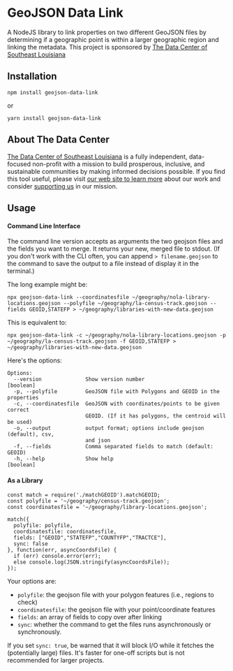 # GeoJSON Data Link
A NodeJS library to link properties on two different GeoJSON files by determining if a geographic point is within a larger geographic region and linking the metadata. This project is sponsored by [The Data Center of Southeast Louisiana](https://www.datacenterresearch.org)

## Installation

`npm install geojson-data-link`

or

`yarn install geojson-data-link`

## About The Data Center
[The Data Center of Southeast Louisiana](https://www.datacenterresearch.org) is a fully independent, data-focused non-profit with a mission to build prosperous, inclusive, and sustainable communities by making informed decisions possible. If you find this tool useful, please visit [our web site to learn more](https://www.datacenterresearch.org) about our work and consider [supporting us](https://www.datacenterresearch.org/support-us) in our mission.

## Usage

#### Command Line Interface
The command line version accepts as arguments the two geojson files and the fields you want to merge. It returns your new, merged file to stdout. (If you don't work with the CLI often, you can append `> filename.geojson` to the command to save the output to a file instead of display it in the terminal.)

The long example might be:

```
npx geojson-data-link --coordinatesfile ~/geography/nola-library-locations.geojson --polyfile ~/geography/la-census-track.geojson --fields GEOID,STATEFP > ~/geography/libraries-with-new-data.geojson
```

This is equivalent to:

```
npx geojson-data-link -c ~/geography/nola-library-locations.geojson -p ~/geography/la-census-track.geojson -f GEOID,STATEFP > ~/geography/libraries-with-new-data.geojson
```

Here's the options:
```
Options:
  --version              Show version number                           [boolean]
  -p, --polyfile         GeoJSON file with Polygons and GEOID in the properties
  -c, --coordinatesfile  GeoJSON with coordinates/points to be given correct
                         GEOID. (If it has polygons, the centroid will be used)
  -o, --output           output format; options include geojson (default), csv,
                         and json
  -f, --fields           Comma separated fields to match (default: GEOID)
  -h, --help             Show help                                     [boolean]
```

#### As a Library

```
const match = require('./matchGEOID').matchGEOID;
const polyfile = '~/geography/census-track.geojson';
const coordinatesfile = '~/geography/library-locations.geojson';

match({
  polyfile: polyfile,
  coordinatesfile: coordinatesfile,
  fields: ["GEOID","STATEFP","COUNTYFP","TRACTCE"],
  sync: false
}, function(err, asyncCoordsFile) {
  if (err) console.error(err);
  else console.log(JSON.stringify(asyncCoordsFile));
});

```
Your options are:

- `polyfile`: the geojson file with your polygon features (i.e., regions to check)
- `coordinatesfile`: the geojson file with your point/coordinate features
- `fields`: an array of fields to copy over after linking
- `sync`: whether the command to get the files runs asynchronously or synchronously.

If you set `sync: true`, be warned that it will block I/O while it fetches the (potentially large) files. It's faster for one-off scripts but is not recommended for larger projects.

